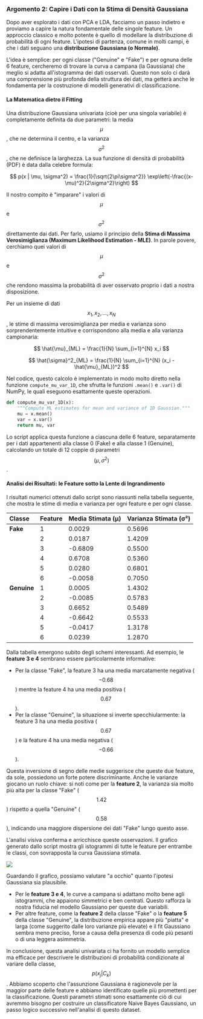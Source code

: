 ### Argomento 2: Capire i Dati con la Stima di Densità Gaussiana

Dopo aver esplorato i dati con PCA e LDA, facciamo un passo indietro e proviamo a capire la natura fondamentale delle singole feature. Un approccio classico e molto potente è quello di modellare la distribuzione di probabilità di ogni feature. L'ipotesi di partenza, comune in molti campi, è che i dati seguano una **distribuzione Gaussiana (o Normale)**.

L'idea è semplice: per ogni classe ("Genuine" e "Fake") e per ognuna delle 6 feature, cercheremo di trovare la curva a campana (la Gaussiana) che meglio si adatta all'istogramma dei dati osservati. Questo non solo ci darà una comprensione più profonda della struttura dei dati, ma getterà anche le fondamenta per la costruzione di modelli generativi di classificazione.

#### La Matematica dietro il Fitting

Una distribuzione Gaussiana univariata (cioè per una singola variabile) è completamente definita da due parametri: la media $$ \mu $$, che ne determina il centro, e la varianza $$ \sigma^2 $$, che ne definisce la larghezza. La sua funzione di densità di probabilità (PDF) è data dalla celebre formula:

$$
p(x | \mu, \sigma^2) = \frac{1}{\sqrt{2\pi\sigma^2}} \exp\left(-\frac{(x-\mu)^2}{2\sigma^2}\right)
$$

Il nostro compito è "imparare" i valori di $$ \mu $$ e $$ \sigma^2 $$ direttamente dai dati. Per farlo, usiamo il principio della **Stima di Massima Verosimiglianza (Maximum Likelihood Estimation - MLE)**. In parole povere, cerchiamo quei valori di $$ \mu $$ e $$ \sigma^2 $$ che rendono massima la probabilità di aver osservato proprio i dati a nostra disposizione.

Per un insieme di dati $$ x_1, x_2, \dots, x_N $$, le stime di massima verosimiglianza per media e varianza sono sorprendentemente intuitive e corrispondono alla media e alla varianza campionaria:

$$
\hat{\mu}_{ML} = \frac{1}{N} \sum_{i=1}^{N} x_i
$$

$$
\hat{\sigma}^2_{ML} = \frac{1}{N} \sum_{i=1}^{N} (x_i - \hat{\mu}_{ML})^2
$$

Nel codice, questo calcolo è implementato in modo molto diretto nella funzione `compute_mu_var_1D`, che sfrutta le funzioni `.mean()` e `.var()` di NumPy, le quali eseguono esattamente queste operazioni.

```python
def compute_mu_var_1D(x):
    """Compute ML estimates for mean and variance of 1D Gaussian."""
    mu = x.mean()
    var = x.var()
    return mu, var
```

Lo script applica questa funzione a ciascuna delle 6 feature, separatamente per i dati appartenenti alla classe 0 (Fake) e alla classe 1 (Genuine), calcolando un totale di 12 coppie di parametri $$(\mu, \sigma^2)$$.

#### Analisi dei Risultati: le Feature sotto la Lente di Ingrandimento

I risultati numerici ottenuti dallo script sono riassunti nella tabella seguente, che mostra le stime di media e varianza per ogni feature e per ogni classe.

| Classe   | Feature | Media Stimata (μ) | Varianza Stimata (σ²) |
| :------- | :------ | :---------------- | :-------------------- |
| **Fake** | 1       | 0.0029            | 0.5696                |
|          | 2       | 0.0187            | 1.4209                |
|          | 3       | -0.6809           | 0.5500                |
|          | 4       | 0.6708            | 0.5360                |
|          | 5       | 0.0280            | 0.6801                |
|          | 6       | -0.0058           | 0.7050                |
| **Genuine**| 1       | 0.0005            | 1.4302                |
|          | 2       | -0.0085           | 0.5783                |
|          | 3       | 0.6652            | 0.5489                |
|          | 4       | -0.6642           | 0.5533                |
|          | 5       | -0.0417           | 1.3178                |
|          | 6       | 0.0239            | 1.2870                |

Dalla tabella emergono subito degli schemi interessanti. Ad esempio, le **feature 3 e 4** sembrano essere particolarmente informative:
*   Per la classe "Fake", la feature 3 ha una media marcatamente negativa ($$-0.68$$) mentre la feature 4 ha una media positiva ($$0.67$$).
*   Per la classe "Genuine", la situazione si inverte specchiularmente: la feature 3 ha una media positiva ($$0.67$$) e la feature 4 ha una media negativa ($$-0.66$$).

Questa inversione di segno delle medie suggerisce che queste due feature, da sole, possiedono un forte potere discriminante. Anche le varianze giocano un ruolo chiave: si noti come per la **feature 2**, la varianza sia molto più alta per la classe "Fake" ($$1.42$$) rispetto a quella "Genuine" ($$0.58$$), indicando una maggiore dispersione dei dati "Fake" lungo questo asse.

L'analisi visiva conferma e arricchisce queste osservazioni. Il grafico generato dallo script mostra gli istogrammi di tutte le feature per entrambe le classi, con sovrapposta la curva Gaussiana stimata.

![](/mlLabs_screens/02_DE/all_features_summary-1.png)

Guardando il grafico, possiamo valutare "a occhio" quanto l'ipotesi Gaussiana sia plausibile.
*   Per le **feature 3 e 4**, le curve a campana si adattano molto bene agli istogrammi, che appaiono simmetrici e ben centrati. Questo rafforza la nostra fiducia nel modello Gaussiano per queste due variabili.
*   Per altre feature, come la **feature 2** della classe "Fake" o la **feature 5** della classe "Genuine", la distribuzione empirica appare più "piatta" e larga (come suggerito dalle loro varianze più elevate) e il fit Gaussiano sembra meno preciso, forse a causa della presenza di code più pesanti o di una leggera asimmetria.

In conclusione, questa analisi univariata ci ha fornito un modello semplice ma efficace per descrivere le distribuzioni di probabilità condizionate al variare della classe, $$ p(x_j | C_k) $$. Abbiamo scoperto che l'assunzione Gaussiana è ragionevole per la maggior parte delle feature e abbiamo identificato quelle più promettenti per la classificazione. Questi parametri stimati sono esattamente ciò di cui avremmo bisogno per costruire un classificatore Naive Bayes Gaussiano, un passo logico successivo nell'analisi di questo dataset.